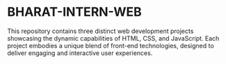 # BHARAT-INTERN-WEB
This repository contains three distinct web development projects showcasing the dynamic capabilities of HTML, CSS, and JavaScript. Each project embodies a unique blend of front-end technologies, designed to deliver engaging and interactive user experiences.
